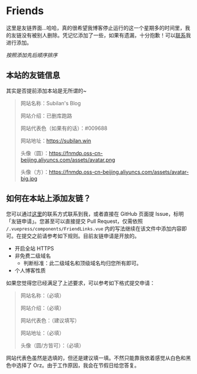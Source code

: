 # Friends

这里是友链界面...哈哈，真的很希望我博客停止运行的这一个星期多的时间里，我的友链没有被别人删除。凭记忆添加了一些，如果有遗漏，十分抱歉！可以[联系](/contact.html)我进行添加。

*按照添加先后顺序排序*

<FriendLinks/>

## 本站的友链信息

其实是否提前添加本站是无所谓的~

> 网站名称：Subilan's Blog
>
> 网站介绍：已删库跑路
>
> 网站代表色（如果有的话）：#009688
>
> 网站地址：<https://subilan.win>
>
> 头像（圆）：<https://fnmdp.oss-cn-beijing.aliyuncs.com/assets/avatar.png>
>
> 头像（方）：<https://fnmdp.oss-cn-beijing.aliyuncs.com/assets/avatar-big.jpg>

## 如何在本站上添加友链？

您可以通过[这里](/Contact.html)的联系方式联系到我，或者直接在 GitHub 页面提 Issue，标明「友链申请」。您甚至可以直接提交 Pull Request，仅需依照 `/.vuepress/components/FriendLinks.vue` 内的写法继续在该文件中添加内容即可。在提交之前请参考如下规则。目前友链申请是开放的。

- 开启全站 HTTPS
- 非免费二级域名
  - 判断标准：此二级域名和顶级域名均归您所有即可。
- 个人博客性质

如果您觉得您已经满足了上述要求，可以参考如下格式提交申请：

> 网站名称：（必填）
>
> 网站介绍：（必填）
>
> 网站代表色：（建议填写）
>
> 网站地址：（必填）
>
> 头像（圆/方皆可）：（必填）

网站代表色虽然是选填的，但还是建议填一填。不然只能靠我依着感觉从白色和黑色中选择了 Orz。由于工作原因，我会在节假日给您答复。
